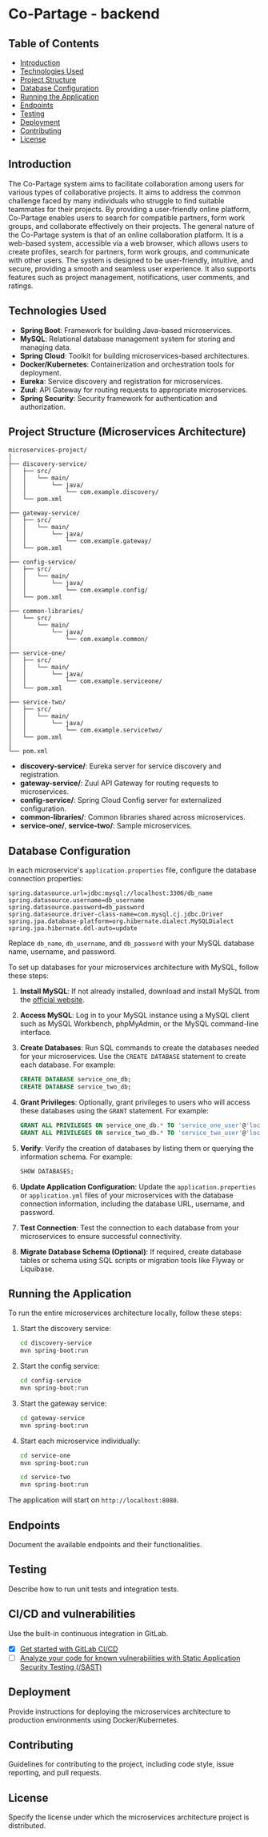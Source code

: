 # Co-Partage - backend

## Table of Contents

- [Introduction](#introduction)
- [Technologies Used](#technologies-used)
- [Project Structure](#project-structure)
- [Database Configuration](#database-configuration)
- [Running the Application](#running-the-application)
- [Endpoints](#endpoints)
- [Testing](#testing)
- [Deployment](#deployment)
- [Contributing](#contributing)
- [License](#license)

## Introduction

The Co-Partage system aims to facilitate collaboration among users for various types of collaborative projects. It aims
to
address the common challenge faced by many individuals who struggle to find suitable teammates for their projects. By
providing a user-friendly online platform, Co-Partage enables users to search for compatible partners, form work groups,
and collaborate effectively on their projects. The general nature of the Co-Partage system is that of an online
collaboration platform. It is a web-based system, accessible via a web browser, which allows users to create profiles,
search for partners, form work groups, and communicate with other users. The system is designed to be user-friendly,
intuitive, and secure, providing a smooth and seamless user experience. It also supports features such as project
management, notifications, user comments, and ratings.

## Technologies Used

- **Spring Boot**: Framework for building Java-based microservices.
- **MySQL**: Relational database management system for storing and managing data.
- **Spring Cloud**: Toolkit for building microservices-based architectures.
- **Docker/Kubernetes**: Containerization and orchestration tools for deployment.
- **Eureka**: Service discovery and registration for microservices.
- **Zuul**: API Gateway for routing requests to appropriate microservices.
- **Spring Security**: Security framework for authentication and authorization.

## Project Structure (Microservices Architecture)

```
microservices-project/
│
├── discovery-service/
│   ├── src/
│   │   └── main/
│   │       └── java/
│   │           └── com.example.discovery/
│   └── pom.xml
│
├── gateway-service/
│   ├── src/
│   │   └── main/
│   │       └── java/
│   │           └── com.example.gateway/
│   └── pom.xml
│
├── config-service/
│   ├── src/
│   │   └── main/
│   │       └── java/
│   │           └── com.example.config/
│   └── pom.xml
│
├── common-libraries/
│   └── src/
│       └── main/
│           └── java/
│               └── com.example.common/
│
├── service-one/
│   ├── src/
│   │   └── main/
│   │       └── java/
│   │           └── com.example.serviceone/
│   └── pom.xml
│
├── service-two/
│   ├── src/
│   │   └── main/
│   │       └── java/
│   │           └── com.example.servicetwo/
│   └── pom.xml
│
└── pom.xml
```

- **discovery-service/**: Eureka server for service discovery and registration.
- **gateway-service/**: Zuul API Gateway for routing requests to microservices.
- **config-service/**: Spring Cloud Config server for externalized configuration.
- **common-libraries/**: Common libraries shared across microservices.
- **service-one/**, **service-two/**: Sample microservices.

## Database Configuration

In each microservice's `application.properties` file, configure the database connection properties:

```properties
spring.datasource.url=jdbc:mysql://localhost:3306/db_name
spring.datasource.username=db_username
spring.datasource.password=db_password
spring.datasource.driver-class-name=com.mysql.cj.jdbc.Driver
spring.jpa.database-platform=org.hibernate.dialect.MySQLDialect
spring.jpa.hibernate.ddl-auto=update
```

Replace `db_name`, `db_username`, and `db_password` with your MySQL database name, username, and password.

To set up databases for your microservices architecture with MySQL, follow these steps:

1. **Install MySQL**: If not already installed, download and install MySQL from
   the [official website](https://www.mysql.com/downloads/).

2. **Access MySQL**: Log in to your MySQL instance using a MySQL client such as MySQL Workbench, phpMyAdmin, or the
   MySQL command-line interface.

3. **Create Databases**: Run SQL commands to create the databases needed for your microservices. Use
   the `CREATE DATABASE` statement to create each database. For example:
   ```sql
   CREATE DATABASE service_one_db;
   CREATE DATABASE service_two_db;
   ```

4. **Grant Privileges**: Optionally, grant privileges to users who will access these databases using the `GRANT`
   statement. For example:
   ```sql
   GRANT ALL PRIVILEGES ON service_one_db.* TO 'service_one_user'@'localhost' IDENTIFIED BY 'password';
   GRANT ALL PRIVILEGES ON service_two_db.* TO 'service_two_user'@'localhost' IDENTIFIED BY 'password';
   ```

5. **Verify**: Verify the creation of databases by listing them or querying the information schema. For example:
   ```sql
   SHOW DATABASES;
   ```

6. **Update Application Configuration**: Update the `application.properties` or `application.yml` files of your
   microservices with the database connection information, including the database URL, username, and password.

7. **Test Connection**: Test the connection to each database from your microservices to ensure successful connectivity.

8. **Migrate Database Schema (Optional)**: If required, create database tables or schema using SQL scripts or migration
   tools like Flyway or Liquibase.

## Running the Application

To run the entire microservices architecture locally, follow these steps:

1. Start the discovery service:
   ```bash
   cd discovery-service
   mvn spring-boot:run
   ```

2. Start the config service:
   ```bash
   cd config-service
   mvn spring-boot:run
   ```

3. Start the gateway service:
   ```bash
   cd gateway-service
   mvn spring-boot:run
   ```

4. Start each microservice individually:
   ```bash
   cd service-one
   mvn spring-boot:run
   ```

   ```bash
   cd service-two
   mvn spring-boot:run
   ```

The application will start on `http://localhost:8080`.

## Endpoints

Document the available endpoints and their functionalities.

## Testing

Describe how to run unit tests and integration tests.

## CI/CD and vulnerabilities

Use the built-in continuous integration in GitLab.

- [x] [Get started with GitLab CI/CD](https://docs.gitlab.com/ee/ci/quick_start/index.html)
- [ ] [Analyze your code for known vulnerabilities with Static Application Security Testing (/SAST)](https://docs.gitlab.com/ee/user/application_security/sast/)

## Deployment

Provide instructions for deploying the microservices architecture to production environments using Docker/Kubernetes.

## Contributing

Guidelines for contributing to the project, including code style, issue reporting, and pull requests.

## License

Specify the license under which the microservices architecture project is distributed.
